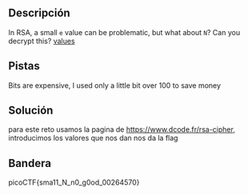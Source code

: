## Descripción
In RSA, a small `e` value can be problematic, but what about `N`? Can you decrypt this? [values](https://mercury.picoctf.net/static/12d820e355a7775a2c9129b2622a7eb6/values)
## Pistas 
Bits are expensive, I used only a little bit over 100 to save money
## Solución
para este reto usamos la pagina de  https://www.dcode.fr/rsa-cipher, introducimos los valores que nos dan nos da la flag
## Bandera
picoCTF{sma11_N_n0_g0od_00264570}